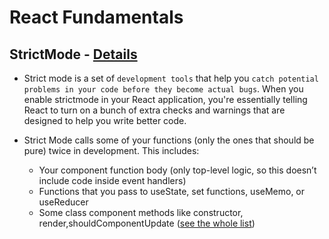 # React Fundamentals

## StrictMode - [Details](https://react.dev/reference/react/StrictMode)

- Strict mode is a set of ```development tools``` that help you ```catch potential problems in your code before they become actual bugs```. When you enable strictmode in your React application, you're essentially telling React to turn on a bunch of extra checks and warnings that are designed to help you write better code. 
- Strict Mode calls some of your functions (only the ones that should be pure) twice in development. This includes:

    - Your component function body (only top-level logic, so this doesn’t include code inside event handlers)
    - Functions that you pass to useState, set functions, useMemo, or useReducer
    - Some class component methods like constructor, render,shouldComponentUpdate ([see the whole list](https://legacy.reactjs.org/docs/strict-mode.html#detecting-unexpected-side-effects))

